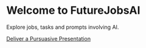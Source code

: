 # Welcome to FutureJobsAI
Explore jobs, tasks and prompts involving AI.

[Deliver a Pursuasive Presentation](docs/jobs/executive-leader/deliver-a-pursuasive-presentation.md)
